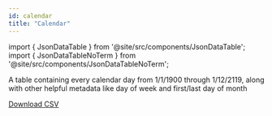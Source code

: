 ```yaml
---
id: calendar
title: "Calendar"
---
```


import { JsonDataTable } from '@site/src/components/JsonDataTable';
import { JsonDataTableNoTerm } from '@site/src/components/JsonDataTableNoTerm';

A table containing every calendar day from 1/1/1900 through 1/12/2119, along with other helpful metadata like day of week and first/last day of month

<JsonDataTable  jsonPath="nodes.seed\.the_tuva_project\.reference_data__calendar.columns" />

<a href="https://tuva-public-resources.s3.amazonaws.com/versioned_terminology/latest/calendar.csv_0_0_0.csv.gz">Download CSV</a>
